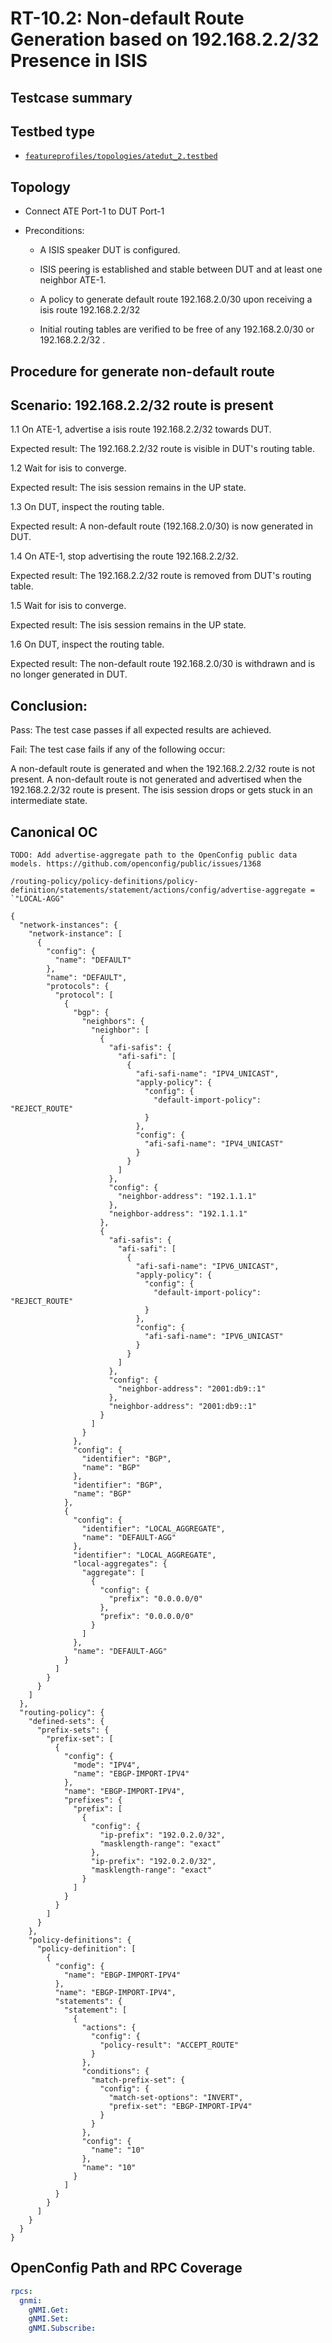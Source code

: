 
# RT-10.2: Non-default Route Generation based on 192.168.2.2/32 Presence in ISIS

## Testcase summary

## Testbed type 

* [`featureprofiles/topologies/atedut_2.testbed`](https://github.com/openconfig/featureprofiles/blob/main/topologies/atedut_2.testbed)

## Topology

*  Connect ATE Port-1 to DUT Port-1

*  Preconditions:
    * A ISIS speaker DUT is configured.

    * ISIS peering is established and stable between DUT and at least one neighbor ATE-1.

    * A policy to generate default route 192.168.2.0/30 upon receiving a isis route 192.168.2.2/32

    * Initial routing tables are verified to be free of any 192.168.2.0/30 or 192.168.2.2/32 .




## Procedure for generate non-default route

## Scenario: 192.168.2.2/32 route is present		

1.1	On ATE-1, advertise a isis route 192.168.2.2/32 towards DUT.	

Expected result: The 192.168.2.2/32 route is visible in DUT's routing table.

1.2	Wait for isis to converge.	

Expected result: The isis session remains in the UP state.

1.3	On DUT, inspect the routing table.	

Expected result: A non-default route (192.168.2.0/30) is now generated in DUT.

1.4	On ATE-1, stop advertising the route 192.168.2.2/32.	

Expected result: The 192.168.2.2/32 route is removed from DUT's routing table.

1.5	Wait for isis to converge.	

Expected result: The isis session remains in the UP state.

1.6	On DUT, inspect the routing table.	

Expected result: The non-default route 192.168.2.0/30 is withdrawn and is no longer generated in DUT.



## Conclusion:

Pass: The test case passes if all expected results are achieved.

Fail: The test case fails if any of the following occur:

A non-default route is generated and when the 192.168.2.2/32 route is not present.
A non-default route is not generated and advertised when the 192.168.2.2/32 route is present.
The isis session drops or gets stuck in an intermediate state.

## Canonical OC 

```
TODO: Add advertise-aggregate path to the OpenConfig public data models. https://github.com/openconfig/public/issues/1368

/routing-policy/policy-definitions/policy-definition/statements/statement/actions/config/advertise-aggregate = `"LOCAL-AGG"

{
  "network-instances": {
    "network-instance": [
      {
        "config": {
          "name": "DEFAULT"
        },
        "name": "DEFAULT",
        "protocols": {
          "protocol": [
            {
              "bgp": {
                "neighbors": {
                  "neighbor": [
                    {
                      "afi-safis": {
                        "afi-safi": [
                          {
                            "afi-safi-name": "IPV4_UNICAST",
                            "apply-policy": {
                              "config": {
                                "default-import-policy": "REJECT_ROUTE"
                              }
                            },
                            "config": {
                              "afi-safi-name": "IPV4_UNICAST"
                            }
                          }
                        ]
                      },
                      "config": {
                        "neighbor-address": "192.1.1.1"
                      },
                      "neighbor-address": "192.1.1.1"
                    },
                    {
                      "afi-safis": {
                        "afi-safi": [
                          {
                            "afi-safi-name": "IPV6_UNICAST",
                            "apply-policy": {
                              "config": {
                                "default-import-policy": "REJECT_ROUTE"
                              }
                            },
                            "config": {
                              "afi-safi-name": "IPV6_UNICAST"
                            }
                          }
                        ]
                      },
                      "config": {
                        "neighbor-address": "2001:db9::1"
                      },
                      "neighbor-address": "2001:db9::1"
                    }
                  ]
                }
              },
              "config": {
                "identifier": "BGP",
                "name": "BGP"
              },
              "identifier": "BGP",
              "name": "BGP"
            },
            {
              "config": {
                "identifier": "LOCAL_AGGREGATE",
                "name": "DEFAULT-AGG"
              },
              "identifier": "LOCAL_AGGREGATE",
              "local-aggregates": {
                "aggregate": [
                  {
                    "config": {
                      "prefix": "0.0.0.0/0"
                    },
                    "prefix": "0.0.0.0/0"
                  }
                ]
              },
              "name": "DEFAULT-AGG"
            }
          ]
        }
      }
    ]
  },
  "routing-policy": {
    "defined-sets": {
      "prefix-sets": {
        "prefix-set": [
          {
            "config": {
              "mode": "IPV4",
              "name": "EBGP-IMPORT-IPV4"
            },
            "name": "EBGP-IMPORT-IPV4",
            "prefixes": {
              "prefix": [
                {
                  "config": {
                    "ip-prefix": "192.0.2.0/32",
                    "masklength-range": "exact"
                  },
                  "ip-prefix": "192.0.2.0/32",
                  "masklength-range": "exact"
                }
              ]
            }
          }
        ]
      }
    },
    "policy-definitions": {
      "policy-definition": [
        {
          "config": {
            "name": "EBGP-IMPORT-IPV4"
          },
          "name": "EBGP-IMPORT-IPV4",
          "statements": {
            "statement": [
              {
                "actions": {
                  "config": {
                    "policy-result": "ACCEPT_ROUTE"
                  }
                },
                "conditions": {
                  "match-prefix-set": {
                    "config": {
                      "match-set-options": "INVERT",
                      "prefix-set": "EBGP-IMPORT-IPV4"
                    }
                  }
                },
                "config": {
                  "name": "10"
                },
                "name": "10"
              }
            ]
          }
        }
      ]
    }
  }
}

```

## OpenConfig Path and RPC Coverage
```yaml
rpcs:
  gnmi:
    gNMI.Get:
    gNMI.Set:
    gNMI.Subscribe:
```

